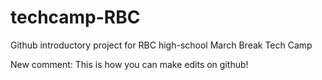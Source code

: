 # techcamp-RBC
Github introductory project for RBC high-school March Break Tech Camp 

New comment: This is how you can make edits on github! 
